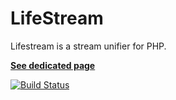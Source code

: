 LifeStream
==========

Lifestream is a stream unifier for PHP.

[**See dedicated page**](http://lyrixx.github.com/lifestream/)

[![Build Status](https://travis-ci.org/lyrixx/lifestream.png?branch=master)](https://travis-ci.org/lyrixx/lifestream)
